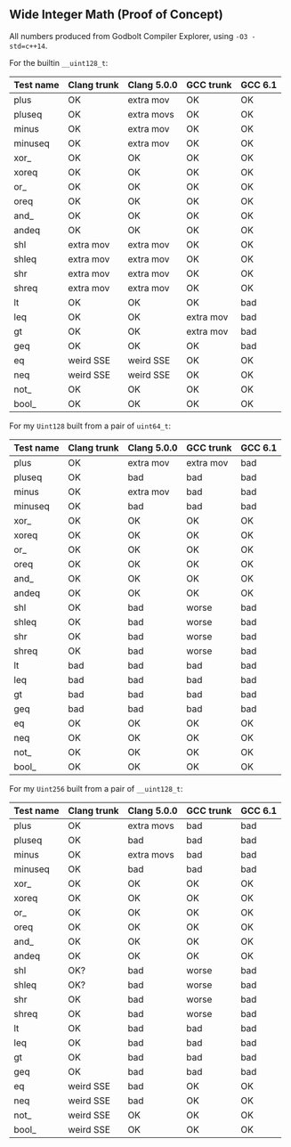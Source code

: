 Wide Integer Math (Proof of Concept)
------------------------------------

All numbers produced from Godbolt Compiler Explorer, using `-O3 -std=c++14`.

For the builtin `__uint128_t`:

| Test name              |  Clang trunk  | Clang 5.0.0 | GCC trunk | GCC 6.1
| ---------------------- | ------------- | ----------- | --------- | -------
| plus                   | OK            | extra mov   | OK        | OK
| pluseq                 | OK            | extra movs  | OK        | OK
| minus                  | OK            | extra mov   | OK        | OK
| minuseq                | OK            | extra mov   | OK        | OK
| xor_                   | OK            | OK          | OK        | OK
| xoreq                  | OK            | OK          | OK        | OK
| or_                    | OK            | OK          | OK        | OK
| oreq                   | OK            | OK          | OK        | OK
| and_                   | OK            | OK          | OK        | OK
| andeq                  | OK            | OK          | OK        | OK
| shl                    | extra mov     | extra mov   | OK        | OK
| shleq                  | extra mov     | extra mov   | OK        | OK
| shr                    | extra mov     | extra mov   | OK        | OK
| shreq                  | extra mov     | extra mov   | OK        | OK
| lt                     | OK            | OK          | OK        | bad
| leq                    | OK            | OK          | extra mov | bad
| gt                     | OK            | OK          | extra mov | bad
| geq                    | OK            | OK          | OK        | bad
| eq                     | weird SSE     | weird SSE   | OK        | OK
| neq                    | weird SSE     | weird SSE   | OK        | OK
| not_                   | OK            | OK          | OK        | OK
| bool_                  | OK            | OK          | OK        | OK

For my `Uint128` built from a pair of `uint64_t`:

| Test name              |  Clang trunk  | Clang 5.0.0 | GCC trunk | GCC 6.1
| ---------------------- | ------------- | ----------- | --------- | -------
| plus                   | OK            | extra mov   | extra mov | bad
| pluseq                 | OK            | bad         | bad       | bad
| minus                  | OK            | extra mov   | bad       | bad
| minuseq                | OK            | bad         | bad       | bad
| xor_                   | OK            | OK          | OK        | OK
| xoreq                  | OK            | OK          | OK        | OK
| or_                    | OK            | OK          | OK        | OK
| oreq                   | OK            | OK          | OK        | OK
| and_                   | OK            | OK          | OK        | OK
| andeq                  | OK            | OK          | OK        | OK
| shl                    | OK            | bad         | worse     | bad
| shleq                  | OK            | bad         | worse     | bad
| shr                    | OK            | bad         | worse     | bad
| shreq                  | OK            | bad         | worse     | bad
| lt                     | bad           | bad         | bad       | bad
| leq                    | bad           | bad         | bad       | bad
| gt                     | bad           | bad         | bad       | bad
| geq                    | bad           | bad         | bad       | bad
| eq                     | OK            | OK          | OK        | OK
| neq                    | OK            | OK          | OK        | OK
| not_                   | OK            | OK          | OK        | OK
| bool_                  | OK            | OK          | OK        | OK

For my `Uint256` built from a pair of `__uint128_t`:

| Test name              |  Clang trunk  | Clang 5.0.0 | GCC trunk | GCC 6.1
| ---------------------- | ------------- | ----------- | --------- | -------
| plus                   | OK            | extra movs  | bad       | bad
| pluseq                 | OK            | bad         | bad       | bad
| minus                  | OK            | extra movs  | bad       | bad
| minuseq                | OK            | bad         | bad       | bad
| xor_                   | OK            | OK          | OK        | OK
| xoreq                  | OK            | OK          | OK        | OK
| or_                    | OK            | OK          | OK        | OK
| oreq                   | OK            | OK          | OK        | OK
| and_                   | OK            | OK          | OK        | OK
| andeq                  | OK            | OK          | OK        | OK
| shl                    | OK?           | bad         | worse     | bad
| shleq                  | OK?           | bad         | worse     | bad
| shr                    | OK            | bad         | worse     | bad
| shreq                  | OK            | bad         | worse     | bad
| lt                     | OK            | bad         | bad       | bad
| leq                    | OK            | bad         | bad       | bad
| gt                     | OK            | bad         | bad       | bad
| geq                    | OK            | bad         | bad       | bad
| eq                     | weird SSE     | bad         | OK        | OK
| neq                    | weird SSE     | bad         | OK        | OK
| not_                   | weird SSE     | OK          | OK        | OK
| bool_                  | weird SSE     | OK          | OK        | OK
